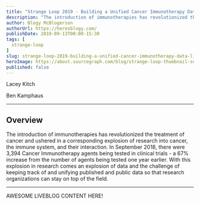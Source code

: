 ```yaml
---
title: "Strange Loop 2019 - Building a Unified Cancer Immunotherapy Data Library"
description: "The introduction of immunotherapies has revolutionized the treatment of cancer and ushered in a corresponding explosion of research into cancer, the immune system, and their interaction. In September 2018, there were 3,394 Cancer Immunotherapy agents being tested in clinical trials - a 67% increase from the number of agents being tested one year earlier. With this explosion in research comes an explosion of data and the challenge of keeping track of and unifying published and public data so that research organizations can stay on top of the field."
author: Blogy McBlogerson
authorUrl: https://heresblogy.com/
publishDate: 2019-09-13T00:00-15:30
tags: [
  strange-loop
]
slug: strange-loop-2019-building-a-unified-cancer-immunotherapy-data-library
heroImage: https://about.sourcegraph.com/blog/strange-loop-thumbnail-square-v2.jpg
published: false
---
```


<div class="container p-0 liveblog-presenters">
  <div class="row m-0">
      <p class=" mr-6 m-0">
        <span class="liveblog-presenters__name">Lacey Kitch</span>
        <a href="https://github.com/ParkerICI" target="_blank" title="GitHub"><i class="fa fa-github pr-2"></i></a>
      </p>
  <p class=" mr-6 m-0">
        <span class="liveblog-presenters__name">Ben Kamphaus</span>
        <a href="https://twitter.com/benkamphaus" target="_blank" title="Twitter"><i class="fa fa-twitter pr-2"></i></a>
        <a href="https://github.com/benkamphaus" target="_blank" title="GitHub"><i class="fa fa-github pr-2"></i></a>
        <a href="http://benkampha.us" target="_blank" title="Speaker's site"><i class="fa fa-globe pr-2"></i></a>
      </p>
  </div>
</div>

---

## Overview

The introduction of immunotherapies has revolutionized the treatment of cancer and ushered in a corresponding explosion of research into cancer, the immune system, and their interaction. In September 2018, there were 3,394 Cancer Immunotherapy agents being tested in clinical trials - a 67% increase from the number of agents being tested one year earlier. With this explosion in research comes an explosion of data and the challenge of keeping track of and unifying published and public data so that research organizations can stay on top of the field.

---

AWESOME LIVEBLOG CONTENT HERE!

<!-- Note on images
  Images (e.g. my_image.jpg) should be put in the `website/static/blog/strange-loop-2019` directory, with the path to the image in your post being `/blog/strange-loop-2019/my_image.jpg`. If you'd rather host the images somewhere else for ease of use, that's fine too.

  Please also try to keep your images to a reasonable size by:
    - Using JPEG compression, unless image is mostly solid color 
    - JPEG compression set between 60%-80%
    - Resizing the image to be no wider then 750px
    - If PNG, use a tool like ImageOptim (https://imageoptim.com/mac) to optimize the file size

  I suggest re-sizing and compressing all the images in one batch as a last step.
-->  
